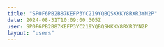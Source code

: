 ```yaml
---
title: "SP0F6PB2B87KEFP3YC219YQBQSKKKY8RXR3YN2P"
date: 2024-08-31T10:09:00.305Z
user: SP0F6PB2B87KEFP3YC219YQBQSKKKY8RXR3YN2P
layout: "users"
---
```

    